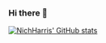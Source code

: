 ### Hi there 👋

[![NichHarris' GitHub stats](https://github-readme-stats.vercel.app/api?username=NichHarris)](https://github.com/NichHarris/github-readme-stats)

<!--
**NichHarris/NichHarris** is a ✨ _special_ ✨ repository because its `README.md` (this file) appears on your GitHub profile.

Here are some ideas to get you started:

- 🔭 I’m currently working on ...
- 🌱 I’m currently learning ...
- 👯 I’m looking to collaborate on ...
- 🤔 I’m looking for help with ...
- 💬 Ask me about ...
- 📫 How to reach me: ...
- 😄 Pronouns: ...
- ⚡ Fun fact: ...
-->
